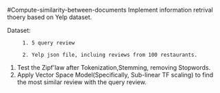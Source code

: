 #Compute-similarity-between-documents
Implement information retrival thoery based on Yelp dataset.

Dataset:
       
         1. 5 query review
         
         2. Yelp json file, incluing reviews from 100 restaurants.

1. Test the Zipf'law after Tokenization,Stemming, removing Stopwords.
2. Apply Vector Space Model(Specifically, Sub-linear TF scaling) to find the most similar review with the query review.


